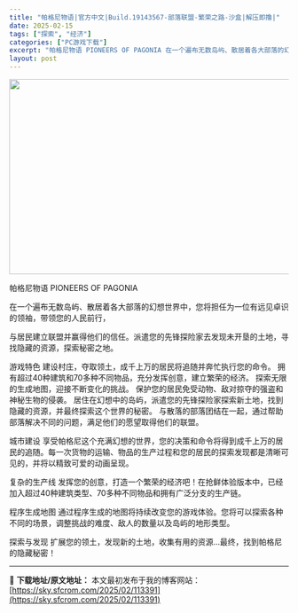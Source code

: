```yaml
---
title: "帕格尼物语|官方中文|Build.19143567-部落联盟-繁荣之路-沙盒|解压即撸|"
date: 2025-02-15
tags: ["探索", "经济"]
categories: ["PC游戏下载"]
excerpt: "帕格尼物语 PIONEERS OF PAGONIA 在一个遍布无数岛屿、散居着各大部落的幻想世界中，您将担任为一位有远见卓识的领袖，带领您的人民前行， 与居民建立联盟并赢得他们的信任。派遣您的先锋探险家去发现未开垦的土地，寻找隐藏的资源，探索秘密之地。 游戏特色 建设村庄，夺取领土，成千上万的居民将&hellip;"
layout: post
---
```


<img class="aligncenter size-full wp-image-113375" src="https://sky.sfcrom.com/wp-content/uploads/2025/02/2025021509093227.webp" alt="" width="614" height="352" />

帕格尼物语 PIONEERS OF PAGONIA

在一个遍布无数岛屿、散居着各大部落的幻想世界中，您将担任为一位有远见卓识的领袖，带领您的人民前行，

与居民建立联盟并赢得他们的信任。派遣您的先锋探险家去发现未开垦的土地，寻找隐藏的资源，探索秘密之地。

游戏特色
建设村庄，夺取领土，成千上万的居民将追随并奔忙执行您的命令。
拥有超过40种建筑和70多种不同物品，充分发挥创意，建立繁荣的经济。
探索无限的生成地图，迎接不断变化的挑战。
保护您的居民免受动物、敌对掠夺的强盗和神秘生物的侵袭。
居住在幻想中的岛屿，派遣您的先锋探险家探索新土地，找到隐藏的资源，并最终探索这个世界的秘密。
与散落的部落团结在一起，通过帮助部落解决不同的问题，满足他们的愿望取得他们的联盟。

城市建设
享受帕格尼这个充满幻想的世界，您的决策和命令将得到成千上万的居民的追随。每一次货物的运输、物品的生产过程和您的居民的探索发现都是清晰可见的，并将以精致可爱的动画呈现。

复杂的生产线
发挥您的创意，打造一个繁荣的经济吧！在抢鲜体验版本中，已经加入超过40种建筑类型、70多种不同物品和拥有广泛分支的生产链。

程序生成地图
通过程序生成的地图将持续改变您的游戏体验。您将可以探索各种不同的场景，调整挑战的难度、敌人的数量以及岛屿的地形类型。

探索与发现
扩展您的领土，发现新的土地，收集有用的资源…最终，找到帕格尼的隐藏秘密！

---
📖 **下载地址/原文地址：** 本文最初发布于我的博客网站：[https://sky.sfcrom.com/2025/02/113391](https://sky.sfcrom.com/2025/02/113391)
